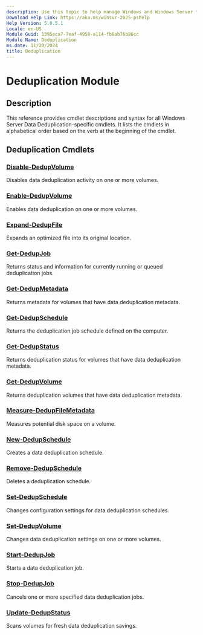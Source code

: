 ```yaml
---
description: Use this topic to help manage Windows and Windows Server technologies with Windows PowerShell.
Download Help Link: https://aka.ms/winsvr-2025-pshelp
Help Version: 5.0.5.1
Locale: en-US
Module Guid: 1395eca7-7eaf-4958-a114-fb8ab76b86cc
Module Name: Deduplication
ms.date: 11/20/2024
title: Deduplication
---
```


# Deduplication Module

## Description

This reference provides cmdlet descriptions and syntax for all Windows Server Data
Deduplication-specific cmdlets. It lists the cmdlets in alphabetical order based on the verb at the
beginning of the cmdlet.

## Deduplication Cmdlets

### [Disable-DedupVolume](./Disable-DedupVolume.md)

Disables data deduplication activity on one or more volumes.

### [Enable-DedupVolume](./Enable-DedupVolume.md)

Enables data deduplication on one or more volumes.

### [Expand-DedupFile](./Expand-DedupFile.md)

Expands an optimized file into its original location.

### [Get-DedupJob](./Get-DedupJob.md)

Returns status and information for currently running or queued deduplication jobs.

### [Get-DedupMetadata](./Get-DedupMetadata.md)

Returns metadata for volumes that have data deduplication metadata.

### [Get-DedupSchedule](./Get-DedupSchedule.md)

Returns the deduplication job schedule defined on the computer.

### [Get-DedupStatus](./Get-DedupStatus.md)

Returns deduplication status for volumes that have data deduplication metadata.

### [Get-DedupVolume](./Get-DedupVolume.md)

Returns deduplication volumes that have data deduplication metadata.

### [Measure-DedupFileMetadata](./Measure-DedupFileMetadata.md)

Measures potential disk space on a volume.

### [New-DedupSchedule](./New-DedupSchedule.md)

Creates a data deduplication schedule.

### [Remove-DedupSchedule](./Remove-DedupSchedule.md)

Deletes a deduplication schedule.

### [Set-DedupSchedule](./Set-DedupSchedule.md)

Changes configuration settings for data deduplication schedules.

### [Set-DedupVolume](./Set-DedupVolume.md)

Changes data deduplication settings on one or more volumes.

### [Start-DedupJob](./Start-DedupJob.md)

Starts a data deduplication job.

### [Stop-DedupJob](./Stop-DedupJob.md)

Cancels one or more specified data deduplication jobs.

### [Update-DedupStatus](./Update-DedupStatus.md)

Scans volumes for fresh data deduplication savings.
